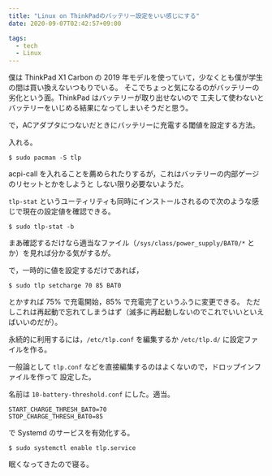 ```yaml
---
title: "Linux on ThinkPadのバッテリー設定をいい感じにする"
date: 2020-09-07T02:42:57+09:00

tags:
  - tech
  - Linux
---
```


僕は ThinkPad X1 Carbon の 2019 年モデルを使っていて，少なくとも僕が学生の間は買い換えないつもりでいる。
そこでちょっと気になるのがバッテリーの劣化という面。ThinkPad はバッテリーが取り出せないので
工夫して使わないとバッテリーをいじめる結果になってしまいそうだと思う。

で，ACアダプタにつないだときにバッテリーに充電する閾値を設定する方法。

入れる。

```shell
$ sudo pacman -S tlp
```

acpi-call を入れることを薦められたりするが，これはバッテリーの内部ゲージのリセットとかをしようと
しない限り必要ないようだ。

`tlp-stat` というユーティリティも同時にインストールされるので次のような感じで現在の設定値を確認できる。

```shell
$ sudo tlp-stat -b
```

まあ確認するだけなら適当なファイル（`/sys/class/power_supply/BAT0/*` とか）を見れば分かる気がするが。

で，一時的に値を設定するだけであれば，

```shell
$ sudo tlp setcharge 70 85 BAT0
```

とかすれば 75% で充電開始，85% で充電完了というふうに変更できる。
ただしこれは再起動で忘れてしまうはず（滅多に再起動しないのでこれでいいといえばいいのだが）。

永続的に利用するには，`/etc/tlp.conf` を編集するか `/etc/tlp.d/` に設定ファイルを作る。

一般論として `tlp.conf` などを直接編集するのはよくないので，ドロップインファイルを作って
設定した。

名前は `10-battery-threshold.conf` にした。適当。

```config
START_CHARGE_THRESH_BAT0=70
STOP_CHARGE_THRESH_BAT0=85
```

で Systemd のサービスを有効化する。

```shell
$ sudo systemctl enable tlp.service
```

眠くなってきたので寝る。
